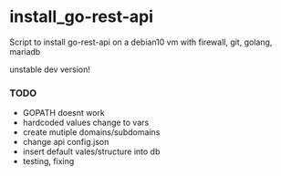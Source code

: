 # install_go-rest-api
Script to install go-rest-api on a debian10 vm with firewall, git, golang, mariadb

unstable dev version!

### TODO
- GOPATH doesnt work
- hardcoded values change to vars
- create mutiple domains/subdomains
- change api config.json
- insert default vales/structure into db
- testing, fixing
